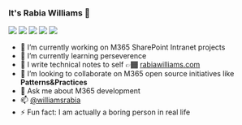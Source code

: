 ### It's Rabia Williams 👋

![](https://img.shields.io/badge/%F0%9F%93%A6%20%20microsoft-mvp-blue)
![](https://img.shields.io/badge/%F0%9F%93%A6%20%20office365cli-maintainer-green)
![](https://img.shields.io/badge/%F0%9F%93%A6%20%20cloud-developer-yellow)
![](https://img.shields.io/badge/coverage-@rabwill%20is%20%20a%20fastlearner-red?logo=coverall)
![](http://img.shields.io/badge/currentmood-%F0%9F%98%80%20%F0%9F%91%8D%20%F0%9F%A7%A1-black)

- 🔭 I’m currently working on M365 SharePoint Intranet projects
- 🌱 I’m currently learning perseverence 
- 📒 I write technical notes to self 👉🏾 [rabiawilliams.com](https://rabiawilliams.com/spfx/msgraph-toolkit/)
- 👯 I’m looking to collaborate on M365 open source initiatives like **Patterns&Practices**
- 💬 Ask me about M365 development
- 📫 [@williamsrabia](https://twitter.com/williamsrabia)
- ⚡ Fun fact: I am actually a boring person in real life
